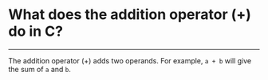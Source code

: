 # What does the addition operator (+) do in C?

---

The addition operator (+) adds two operands. For example, `a + b` will give the sum of `a` and `b`.
